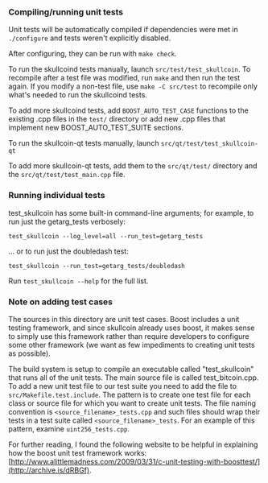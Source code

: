 ### Compiling/running unit tests

Unit tests will be automatically compiled if dependencies were met in `./configure`
and tests weren't explicitly disabled.

After configuring, they can be run with `make check`.

To run the skullcoind tests manually, launch `src/test/test_skullcoin`. To recompile
after a test file was modified, run `make` and then run the test again. If you
modify a non-test file, use `make -C src/test` to recompile only what's needed
to run the skullcoind tests.

To add more skullcoind tests, add `BOOST_AUTO_TEST_CASE` functions to the existing
.cpp files in the `test/` directory or add new .cpp files that
implement new BOOST_AUTO_TEST_SUITE sections.

To run the skullcoin-qt tests manually, launch `src/qt/test/test_skullcoin-qt`

To add more skullcoin-qt tests, add them to the `src/qt/test/` directory and
the `src/qt/test/test_main.cpp` file.

### Running individual tests

test_skullcoin has some built-in command-line arguments; for
example, to run just the getarg_tests verbosely:

    test_skullcoin --log_level=all --run_test=getarg_tests

... or to run just the doubledash test:

    test_skullcoin --run_test=getarg_tests/doubledash

Run `test_skullcoin --help` for the full list.

### Note on adding test cases

The sources in this directory are unit test cases.  Boost includes a
unit testing framework, and since skullcoin already uses boost, it makes
sense to simply use this framework rather than require developers to
configure some other framework (we want as few impediments to creating
unit tests as possible).

The build system is setup to compile an executable called "test_skullcoin"
that runs all of the unit tests.  The main source file is called
test_bitcoin.cpp. To add a new unit test file to our test suite you need
to add the file to `src/Makefile.test.include`. The pattern is to create
one test file for each class or source file for which you want to create
unit tests.  The file naming convention is `<source_filename>_tests.cpp`
and such files should wrap their tests in a test suite
called `<source_filename>_tests`. For an example of this pattern,
examine `uint256_tests.cpp`.

For further reading, I found the following website to be helpful in
explaining how the boost unit test framework works:
[http://www.alittlemadness.com/2009/03/31/c-unit-testing-with-boosttest/](http://archive.is/dRBGf).

